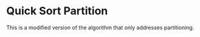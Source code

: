 # Quick Sort Partition
This is a modified version of the algorithm that only addresses partitioning. 
